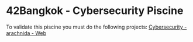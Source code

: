 # 42Bangkok - Cybersecurity Piscine

To validate this piscine you must do the following projects:
[Cybersecurity - arachnida - Web]

<!-- Link -->
[Cybersecurity - arachnida - Web]: https://projects.intra.42.fr/projects/cybersecurity-arachnida-web